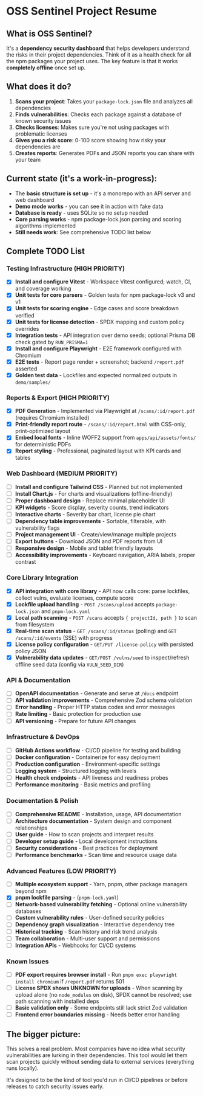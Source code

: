 # OSS Sentinel Project Resume

## What is OSS Sentinel?

It's a **dependency security dashboard** that helps developers understand the risks in their project dependencies. Think of it as a health check for all the npm packages your project uses. The key feature is that it works **completely offline** once set up.

## What does it do?

1. **Scans your project**: Takes your `package-lock.json` file and analyzes all dependencies
2. **Finds vulnerabilities**: Checks each package against a database of known security issues
3. **Checks licenses**: Makes sure you're not using packages with problematic licenses
4. **Gives you a risk score**: 0-100 score showing how risky your dependencies are
5. **Creates reports**: Generates PDFs and JSON reports you can share with your team

## Current state (it's a work-in-progress):

- The **basic structure is set up** - it's a monorepo with an API server and web dashboard
- **Demo mode works** - you can see it in action with fake data
- **Database is ready** - uses SQLite so no setup needed
- **Core parsing works** - npm package-lock.json parsing and scoring algorithms implemented
- **Still needs work**: See comprehensive TODO list below

## Complete TODO List

### Testing Infrastructure (HIGH PRIORITY)
- [x] **Install and configure Vitest** - Workspace Vitest configured; watch, CI, and coverage working
- [x] **Unit tests for core parsers** - Golden tests for npm package-lock v3 and v1
- [x] **Unit tests for scoring engine** - Edge cases and score breakdown verified
- [x] **Unit tests for license detection** - SPDX mapping and custom policy overrides
- [x] **Integration tests** - API integration over demo seeds; optional Prisma DB check gated by `RUN_PRISMA=1`
- [x] **Install and configure Playwright** - E2E framework configured with Chromium
- [x] **E2E tests** - Report page render + screenshot; backend `/report.pdf` asserted
- [x] **Golden test data** - Lockfiles and expected normalized outputs in `demo/samples/`

### Reports & Export (HIGH PRIORITY)
- [x] **PDF Generation** - Implemented via Playwright at `/scans/:id/report.pdf` (requires Chromium installed)
- [x] **Print-friendly report route** - `/scans/:id/report.html` with CSS-only, print-optimized layout
- [x] **Embed local fonts** - Inline WOFF2 support from `apps/api/assets/fonts/` for deterministic PDFs
- [x] **Report styling** - Professional, paginated layout with KPI cards and tables

### Web Dashboard (MEDIUM PRIORITY)
- [ ] **Install and configure Tailwind CSS** - Planned but not implemented
- [ ] **Install Chart.js** - For charts and visualizations (offline-friendly)
- [ ] **Proper dashboard design** - Replace minimal placeholder UI
- [ ] **KPI widgets** - Score display, severity counts, trend indicators  
- [ ] **Interactive charts** - Severity bar chart, license pie chart
- [ ] **Dependency table improvements** - Sortable, filterable, with vulnerability flags
- [ ] **Project management UI** - Create/view/manage multiple projects
- [ ] **Export buttons** - Download JSON and PDF reports from UI
- [ ] **Responsive design** - Mobile and tablet friendly layouts
- [ ] **Accessibility improvements** - Keyboard navigation, ARIA labels, proper contrast

### Core Library Integration 
- [x] **API integration with core library** - API now calls core: parse lockfiles, collect vulns, evaluate licenses, compute score
- [x] **Lockfile upload handling** - `POST /scans/upload` accepts `package-lock.json` and `pnpm-lock.yaml`
- [x] **Local path scanning** - `POST /scans` accepts `{ projectId, path }` to scan from filesystem
- [x] **Real-time scan status** - `GET /scans/:id/status` (polling) and `GET /scans/:id/events` (SSE) with progress
- [x] **License policy configuration** - `GET/PUT /license-policy` with persisted policy JSON
- [x] **Vulnerability data updates** - `GET/POST /vulns/seed` to inspect/refresh offline seed data (config via `VULN_SEED_DIR`)

### API & Documentation
- [ ] **OpenAPI documentation** - Generate and serve at `/docs` endpoint
- [ ] **API validation improvements** - Comprehensive Zod schema validation
- [ ] **Error handling** - Proper HTTP status codes and error messages
- [ ] **Rate limiting** - Basic protection for production use
- [ ] **API versioning** - Prepare for future API changes

### Infrastructure & DevOps  
- [ ] **GitHub Actions workflow** - CI/CD pipeline for testing and building
- [ ] **Docker configuration** - Containerize for easy deployment
- [ ] **Production configuration** - Environment-specific settings
- [ ] **Logging system** - Structured logging with levels
- [ ] **Health check endpoints** - API liveness and readiness probes
- [ ] **Performance monitoring** - Basic metrics and profiling

### Documentation & Polish
- [ ] **Comprehensive README** - Installation, usage, API documentation
- [ ] **Architecture documentation** - System design and component relationships  
- [ ] **User guide** - How to scan projects and interpret results
- [ ] **Developer setup guide** - Local development instructions
- [ ] **Security considerations** - Best practices for deployment
- [ ] **Performance benchmarks** - Scan time and resource usage data

### Advanced Features (LOW PRIORITY)
- [ ] **Multiple ecosystem support** - Yarn, pnpm, other package managers beyond npm
- [x] **pnpm lockfile parsing** - (`pnpm-lock.yaml`)
- [ ] **Network-based vulnerability fetching** - Optional online vulnerability databases
- [ ] **Custom vulnerability rules** - User-defined security policies
- [ ] **Dependency graph visualization** - Interactive dependency tree
- [ ] **Historical tracking** - Scan history and risk trend analysis
- [ ] **Team collaboration** - Multi-user support and permissions
- [ ] **Integration APIs** - Webhooks for CI/CD systems

### Known Issues
- [ ] **PDF export requires browser install** - Run `pnpm exec playwright install chromium` if `/report.pdf` returns 501
- [ ] **License SPDX shows UNKNOWN for uploads** - When scanning by upload alone (no `node_modules` on disk), SPDX cannot be resolved; use path scanning with installed deps
- [ ] **Basic validation only** - Some endpoints still lack strict Zod validation
- [ ] **Frontend error boundaries missing** - Needs better error handling

## The bigger picture:

This solves a real problem. Most companies have no idea what security vulnerabilities are lurking in their dependencies. This tool would let them scan projects quickly without sending data to external services (everything runs locally).

It's designed to be the kind of tool you'd run in CI/CD pipelines or before releases to catch security issues early.
